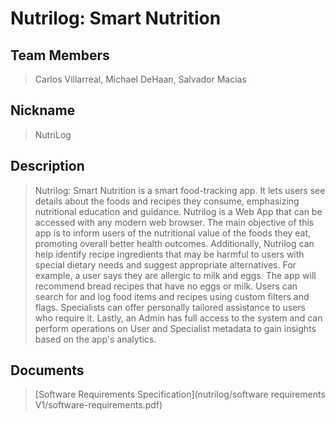 # Nutrilog: Smart Nutrition

## Team Members

> Carlos Villarreal, Michael DeHaan, Salvador Macias

## Nickname

> NutriLog

## Description

<blockquote>
Nutrilog: Smart Nutrition is a smart food-tracking app. It lets users see details about the foods and recipes they consume, emphasizing nutritional education and guidance. 
Nutrilog is a Web App that can be accessed with any modern web browser. The main objective of this app is to inform users of the nutritional value of the foods they eat, 
promoting overall better health outcomes. Additionally, Nutrilog can help identify recipe ingredients that may be harmful to users with special dietary needs 
and suggest appropriate alternatives. For example, a user says they are allergic to milk and eggs. The app will recommend bread recipes that have no eggs or milk.
Users can search for and log food items and recipes using custom filters and flags. Specialists can offer personally tailored assistance to users who require it. Lastly, 
an Admin has full access to the system and can perform operations on User and Specialist metadata to gain insights based on the app's analytics.
</blockquote>

## Documents

> [Software Requirements Specification](nutrilog/software requirements V1/software-requirements.pdf)
